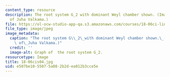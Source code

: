 ```yaml
---
content_type: resource
description: The root system G_2 with dominant Weyl chamber shown. (Image courtesy
  of Juha Valkama.)
file: https://ol-ocw-studio-app-qa.s3.amazonaws.com/courses/18-06ci-linear-algebra-communications-intensive-spring-2004/e507be1055075a082b2dea012b3cce5e_18-06cis04.jpg
file_type: image/jpeg
image_metadata:
  caption: "The root system G\\_2\_with dominant Weyl chamber shown.\_(Image courtesy\
    \ of\_Juha Valkama.)"
  credit: ''
  image-alt: Graph of  the root system G_2.
resourcetype: Image
title: 18-06cis04.jpg
uid: e507be10-5507-5a08-2b2d-ea012b3cce5e
---
```

